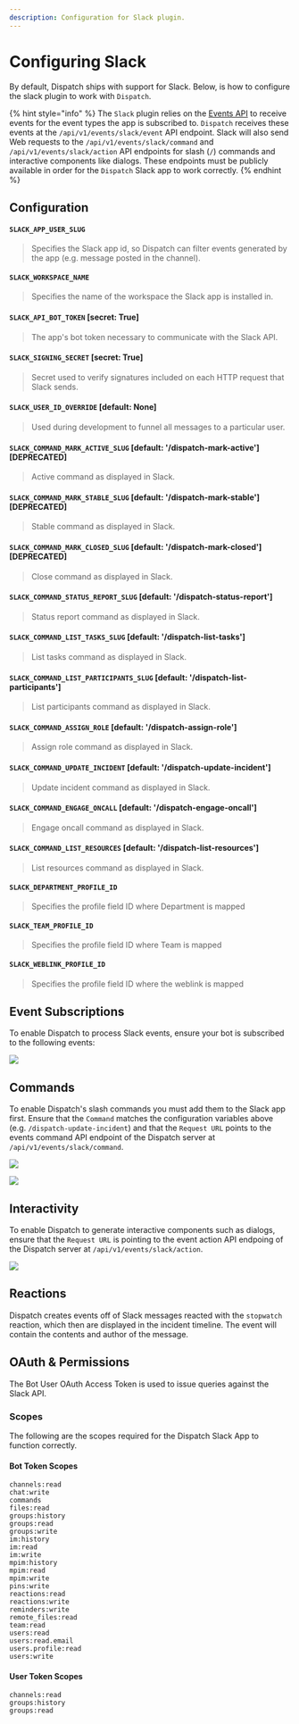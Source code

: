 ```yaml
---
description: Configuration for Slack plugin.
---
```


# Configuring Slack

By default, Dispatch ships with support for Slack. Below, is how to configure the slack plugin to work with `Dispatch`.

{% hint style="info" %}
The `Slack` plugin relies on the [Events API](https://api.slack.com/events-api) to receive events for the event types the app is subscribed to. `Dispatch` receives these events at the `/api/v1/events/slack/event` API endpoint. Slack will also send Web requests to the `/api/v1/events/slack/command` and `/api/v1/events/slack/action` API endpoints for slash (`/`) commands and interactive components like dialogs. These endpoints must be publicly available in order for the `Dispatch` Slack app to work correctly.
{% endhint %}

## Configuration

#### `SLACK_APP_USER_SLUG`

> Specifies the Slack app id, so Dispatch can filter events generated by the app (e.g. message posted in the channel).

#### `SLACK_WORKSPACE_NAME`

> Specifies the name of the workspace the Slack app is installed in.

#### `SLACK_API_BOT_TOKEN` \[secret: True\]

> The app's bot token necessary to communicate with the Slack API.

#### `SLACK_SIGNING_SECRET` \[secret: True\]

> Secret used to verify signatures included on each HTTP request that Slack sends.

#### `SLACK_USER_ID_OVERRIDE` \[default: None\]

> Used during development to funnel all messages to a particular user.

#### `SLACK_COMMAND_MARK_ACTIVE_SLUG` \[default: '/dispatch-mark-active'\] \[DEPRECATED\]

> Active command as displayed in Slack.

#### `SLACK_COMMAND_MARK_STABLE_SLUG` \[default: '/dispatch-mark-stable'\] \[DEPRECATED\]

> Stable command as displayed in Slack.

#### `SLACK_COMMAND_MARK_CLOSED_SLUG` \[default: '/dispatch-mark-closed'\] \[DEPRECATED\]

> Close command as displayed in Slack.

#### `SLACK_COMMAND_STATUS_REPORT_SLUG` \[default: '/dispatch-status-report'\]

> Status report command as displayed in Slack.

#### `SLACK_COMMAND_LIST_TASKS_SLUG` \[default: '/dispatch-list-tasks'\]

> List tasks command as displayed in Slack.

#### `SLACK_COMMAND_LIST_PARTICIPANTS_SLUG` \[default: '/dispatch-list-participants'\]

> List participants command as displayed in Slack.

#### `SLACK_COMMAND_ASSIGN_ROLE` \[default: '/dispatch-assign-role'\]

> Assign role command as displayed in Slack.

#### `SLACK_COMMAND_UPDATE_INCIDENT` \[default: '/dispatch-update-incident'\]

> Update incident command as displayed in Slack.

#### `SLACK_COMMAND_ENGAGE_ONCALL` \[default: '/dispatch-engage-oncall'\]

> Engage oncall command as displayed in Slack.

#### `SLACK_COMMAND_LIST_RESOURCES` \[default: \'/dispatch-list-resources'\]

> List resources command as displayed in Slack.

#### `SLACK_DEPARTMENT_PROFILE_ID`

> Specifies the profile field ID where Department is mapped

#### `SLACK_TEAM_PROFILE_ID`

> Specifies the profile field ID where Team is mapped

#### `SLACK_WEBLINK_PROFILE_ID`

> Specifies the profile field ID where the weblink is mapped

## Event Subscriptions

To enable Dispatch to process Slack events, ensure your bot is subscribed to the following events:

![](../../.gitbook/assets/slack-setup-events.png)

## Commands

To enable Dispatch's slash commands you must add them to the Slack app first. Ensure that the `Command` matches the configuration variables above (e.g. `/dispatch-update-incident`) and that the `Request URL` points to the events command API endpoint of the Dispatch server at `/api/v1/events/slack/command`.

![](../../.gitbook/assets/slack-setup-commands-0.png)

![](../../.gitbook/assets/slack-setup-commands-1.png)

## Interactivity

To enable Dispatch to generate interactive components such as dialogs, ensure that the `Request URL` is pointing to the event action API endpoing of the Dispatch server at `/api/v1/events/slack/action`.

![](../../.gitbook/assets/slack-setup-dialogs.png)

## Reactions

Dispatch creates events off of Slack messages reacted with the `stopwatch` reaction, which then are displayed in the incident timeline. The event will contain the contents and author of the message.

## OAuth & Permissions

The Bot User OAuth Access Token is used to issue queries against the Slack API.

### Scopes

The following are the scopes required for the Dispatch Slack App to function correctly.

#### Bot Token Scopes

```text
channels:read
chat:write
commands
files:read
groups:history
groups:read
groups:write
im:history
im:read
im:write
mpim:history
mpim:read
mpim:write
pins:write
reactions:read
reactions:write
reminders:write
remote_files:read
team:read
users:read
users:read.email
users.profile:read
users:write
```

#### User Token Scopes

```text
channels:read
groups:history
groups:read
```
